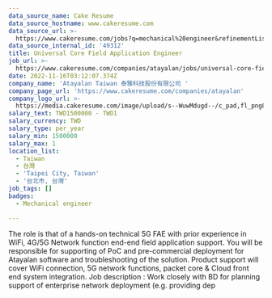 ```yaml
---
data_source_name: Cake Resume
data_source_hostname: www.cakeresume.com
data_source_url: >-
  https://www.cakeresume.com/jobs?q=mechanical%20engineer&refinementList%5Blang_name%5D%5B0%5D=English&refinementList%5Bsalary_type%5D=per_year&range%5Bsalary_range%5D%5Bmin%5D=1000000&page=3
data_source_internal_id: '49312'
title: Universal Core Field Application Engineer
job_url: >-
  https://www.cakeresume.com/companies/atayalan/jobs/universal-core-field-application-engineer
date: 2022-11-16T03:12:07.374Z
company_name: 'Atayalan Taiwan 泰雅科技股份有限公司 '
company_page_url: 'https://www.cakeresume.com/companies/atayalan'
company_logo_url: >-
  https://media.cakeresume.com/image/upload/s--WuwMdugd--/c_pad,fl_png8,h_200,w_200/v1642146921/rwrgmsjwfqdnfyzzjnkc.png
salary_text: TWD1500000 - TWD1
salary_currency: TWD
salary_type: per_year
salary_min: 1500000
salary_max: 1
location_list:
  - Taiwan
  - 台灣
  - 'Taipei City, Taiwan'
  - '台北市, 台灣'
job_tags: []
badges:
  - Mechanical engineer

---
```


The role is that of a hands-on technical 5G FAE with prior experience in WiFi, 4G/5G Network function end-end field application support. You will be responsible for supporting of PoC and pre-commercial deployment for Atayalan software and troubleshooting of the solution. Product support will cover WiFi connection, 5G network functions, packet core & Cloud front end system integration. Job description : Work closely with BD for planning support of enterprise network deployment (e.g. providing dep
